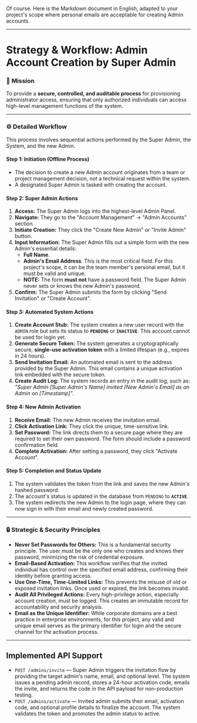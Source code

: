 Of course. Here is the Markdown document in English, adapted to your project's scope where personal emails are acceptable for creating Admin accounts.

---

# **Strategy & Workflow: Admin Account Creation by Super Admin**

### 🎯 **Mission**
To provide a **secure, controlled, and auditable process** for provisioning administrator access, ensuring that only authorized individuals can access high-level management functions of the system.

---

### **⚙️ Detailed Workflow**
This process involves sequential actions performed by the Super Admin, the System, and the new Admin.

#### **Step 1: Initiation (Offline Process)**
* The decision to create a new Admin account originates from a team or project management decision, not a technical request within the system.
* A designated Super Admin is tasked with creating the account.

#### **Step 2: Super Admin Actions**
1.  **Access:** The Super Admin logs into the highest-level Admin Panel.
2.  **Navigate:** They go to the "Account Management" -> "Admin Accounts" section.
3.  **Initiate Creation:** They click the "Create New Admin" or "Invite Admin" button.
4.  **Input Information:** The Super Admin fills out a simple form with the new Admin's essential details:
    * **Full Name**.
    * **Admin's Email Address**. This is the most critical field. For this project's scope, it can be the team member's personal email, but it must be valid and unique.
    * **NOTE:** The form **must not** have a password field. The Super Admin never sets or knows the new Admin's password.
5.  **Confirm:** The Super Admin submits the form by clicking "Send Invitation" or "Create Account".

#### **Step 3: Automated System Actions**
1.  **Create Account Stub:** The system creates a new user record with the `ADMIN` role but sets its status to **`PENDING`** or **`INACTIVE`**. This account cannot be used for login yet.
2.  **Generate Secure Token:** The system generates a cryptographically secure, **single-use activation token** with a limited lifespan (e.g., expires in 24 hours).
3.  **Send Invitation Email:** An automated email is sent to the address provided by the Super Admin. This email contains a unique activation link embedded with the secure token.
4.  **Create Audit Log:** The system records an entry in the audit log, such as: *"Super Admin [Super Admin's Name] invited [New Admin's Email] as an Admin on [Timestamp]"*.

#### **Step 4: New Admin Activation**
1.  **Receive Email:** The new Admin receives the invitation email.
2.  **Click Activation Link:** They click the unique, time-sensitive link.
3.  **Set Password:** The link directs them to a secure page where they are required to set their own password. The form should include a password confirmation field.
4.  **Complete Activation:** After setting a password, they click "Activate Account".

#### **Step 5: Completion and Status Update**
1.  The system validates the token from the link and saves the new Admin's hashed password.
2.  The account's status is updated in the database from `PENDING` to **`ACTIVE`**.
3.  The system redirects the new Admin to the login page, where they can now sign in with their email and newly created password.

---

### **🔒 Strategic & Security Principles**

* **Never Set Passwords for Others:** This is a fundamental security principle. The user must be the only one who creates and knows their password, minimizing the risk of credential exposure.
* **Email-Based Activation:** This workflow verifies that the invited individual has control over the specified email address, confirming their identity before granting access.
* **Use One-Time, Time-Limited Links:** This prevents the misuse of old or exposed invitation links. Once used or expired, the link becomes invalid.
* **Audit All Privileged Actions:** Every high-privilege action, especially account creation, must be logged. This creates an immutable record for accountability and security analysis.
* **Email as the Unique Identifier:** While corporate domains are a best practice in enterprise environments, for this project, any valid and unique email serves as the primary identifier for login and the secure channel for the activation process.

---

## Implemented API Support

- `POST /admins/invite` — Super Admin triggers the invitation flow by providing the target admin's name, email, and optional level. The system issues a pending admin record, stores a 24-hour activation code, emails the invite, and returns the code in the API payload for non-production testing.
- `POST /admins/activate` — Invited admin submits their email, activation code, and optional profile details to finalize the account. The system validates the token and promotes the admin status to active.
